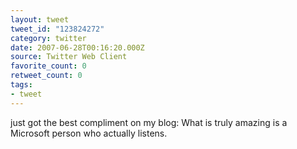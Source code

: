 ```yaml
---
layout: tweet
tweet_id: "123824272"
category: twitter
date: 2007-06-28T00:16:20.000Z
source: Twitter Web Client
favorite_count: 0
retweet_count: 0
tags:
- tweet
---
```


just got the best compliment on my blog: What is truly amazing is a Microsoft person who actually listens.
